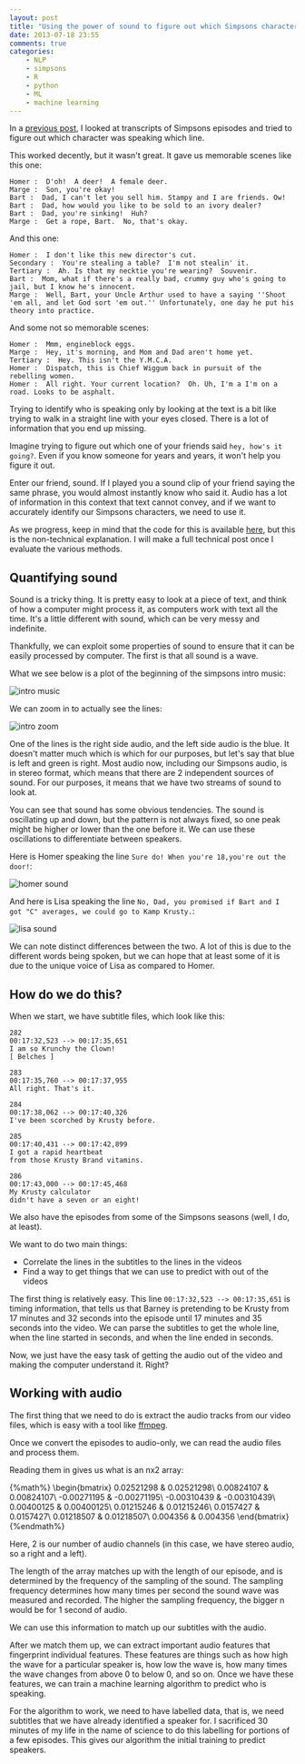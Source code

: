 ```yaml
---
layout: post
title: "Using the power of sound to figure out which Simpsons character is speaking"
date: 2013-07-18 23:55
comments: true
categories:
    - NLP
    - simpsons
    - R
    - python
    - ML
    - machine learning
---
```


In a [previous post](/blog/figuring-out-which-simpsons-character-is-speaking), I looked at transcripts of Simpsons episodes and tried to figure out which character was speaking which line.

 This worked decently, but it wasn't great. It gave us memorable scenes like this one:

```
Homer :  D'oh!  A deer!  A female deer.
Marge :  Son, you're okay!
Bart :  Dad, I can't let you sell him. Stampy and I are friends. Ow!
Bart :  Dad, how would you like to be sold to an ivory dealer?
Bart :  Dad, you're sinking!  Huh?
Marge :  Get a rope, Bart.  No, that's okay.
```

 And this one:

```
Homer :  I don't like this new director's cut.
Secondary :  You're stealing a table?  I'm not stealin' it.
Tertiary :  Ah. Is that my necktie you're wearing?  Souvenir.
Bart :  Mom, what if there's a really bad, crummy guy who's going to jail, but I know he's innocent.
Marge :  Well, Bart, your Uncle Arthur used to have a saying ''Shoot 'em all, and let God sort 'em out.'' Unfortunately, one day he put his theory into practice.
```

 And some not so memorable scenes:

```
Homer :  Mmm, engineblock eggs.
Marge :  Hey, it's morning, and Mom and Dad aren't home yet.
Tertiary :  Hey. This isn't the Y.M.C.A.
Homer :  Dispatch, this is Chief Wiggum back in pursuit of the rebelling women.
Homer :  All right. Your current location?  Oh. Uh, I'm a I'm on a road. Looks to be asphalt.
```

Trying to identify who is speaking only by looking at the text is a bit like trying to walk in a straight line with your eyes closed.  There is a lot of information that you end up missing.

Imagine trying to figure out which one of your friends said `hey, how's it going?`.  Even if you know someone for years and years, it won't help you figure it out.

Enter our friend, sound.  If I played you a sound clip of your friend saying the same phrase, you would almost instantly know who said it.  Audio has a lot of information in this context that text cannot convey, and if we want to accurately identify our Simpsons characters, we need to use it.

As we progress, keep in mind that the code for this is available [here](https://github.com/VikParuchuri/simpsons-scripts), but this is the non-technical explanation.  I will make a full technical post once I evaluate the various methods.

<!--more-->

Quantifying sound
--------------------------------------------------

Sound is a tricky thing.  It is pretty easy to look at a piece of text, and think of how a computer might process it, as computers work with text all the time.  It's a little different with sound, which can be very messy and indefinite.

Thankfully, we can exploit some properties of sound to ensure that it can be easily processed by computer.  The first is that all sound is a wave.

What we see below is a plot of the beginning of the simpsons intro music:

![intro music](../images/simpsons-audio/intro_sounds.png)

We can zoom in to actually see the lines:

![intro zoom](../images/simpsons-audio/intro_zoom.png)

One of the lines is the right side audio, and the left side audio is the blue.  It doesn't matter much which is which for our purposes, but let's say that blue is left and green is right.  Most audio now, including our Simpsons audio, is in stereo format, which means that there are 2 independent sources of sound.  For our purposes, it means that we have two streams of sound to look at.

You can see that sound has some obvious tendencies.  The sound is oscillating up and down, but the pattern is not always fixed, so one peak might be higher or lower than the one before it.  We can use these oscillations to differentiate between speakers.

Here is Homer speaking the line `Sure do! When you're 18,you're out the door!`:

![homer sound](../images/simpsons-audio/homer_sound.png)

And here is Lisa speaking the line `No, Dad, you promised if Bart and I got "C" averages, we could go to Kamp Krusty.`:

![lisa sound](../images/simpsons-audio/lisa_sound.png)

We can note distinct differences between the two.  A lot of this is due to the different words being spoken, but we can hope that at least some of it is due to the unique voice of Lisa as compared to Homer.

How do we do this?
---------------------------------------------------

When we start, we have subtitle files, which look like this:

```
282
00:17:32,523 --> 00:17:35,651
I am so Krunchy the Clown!
[ Belches ]

283
00:17:35,760 --> 00:17:37,955
All right. That's it.

284
00:17:38,062 --> 00:17:40,326
I've been scorched by Krusty before.

285
00:17:40,431 --> 00:17:42,899
I got a rapid heartbeat
from those Krusty Brand vitamins.

286
00:17:43,000 --> 00:17:45,468
My Krusty calculator
didn't have a seven or an eight!
```

We also have the episodes from some of the Simpsons seasons (well, I do, at least).

We want to do two main things:
* Correlate the lines in the subtitles to the lines in the videos
* Find a way to get things that we can use to predict with out of the videos

The first thing is relatively easy.  This line `00:17:32,523 --> 00:17:35,651` is timing information, that tells us that Barney is pretending to be Krusty from 17 minutes and 32 seconds into the episode until 17 minutes and 35 seconds into the video.  We can parse the subtitles to get the whole line, when the line started in seconds, and when the line ended in seconds.

Now, we just have the easy task of getting the audio out of the video and making the computer understand it.  Right?

Working with audio
----------------------------------------------------------

The first thing that we need to do is extract the audio tracks from our video files, which is easy with a tool like [ffmpeg](http://www.ffmpeg.org/).

Once we convert the episodes to audio-only, we can read the audio files and process them.

Reading them in gives us what is an nx2 array:

{%math%}
\begin{bmatrix}
0.02521298 & 0.02521298\\
0.00824107 & 0.00824107\\
-0.00271195 & -0.00271195\\
-0.00310439 & -0.00310439\\
0.00400125 & 0.00400125\\
0.01215246 & 0.01215246\\
0.0157427 & 0.0157427\\
0.01218507 &  0.01218507\\
0.004356 & 0.004356
\end{bmatrix}
{%endmath%}

Here, 2 is our number of audio channels (in this case, we have stereo audio, so a right and a left).

The length of the array matches up with the length of our episode, and is determined by the frequency of the sampling of the sound.  The sampling frequency determines how many times per second the sound wave was measured and recorded.  The higher the sampling frequency, the bigger n would be for 1 second of audio.

We can use this information to match up our subtitles with the audio.

After we match them up, we can extract important audio features that fingerprint individual features.  These features are things such as how high the wave for a particular speaker is, how low the wave is, how many times the wave changes from above 0 to below 0, and so on.  Once we have these features, we can train a machine learning algorithm to predict who is speaking.

For the algorithm to work, we need to have labelled data, that is, we need subtitles that we have already identified a speaker for.  I sacrificed 30 minutes of my life in the name of science to do this labelling for portions of a few episodes.  This gives our algorithm the initial training to predict speakers.
